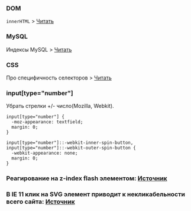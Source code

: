 ### DOM
`innerHTML` > [Читать](http://innerhtml.ru/)

### MySQL
Индексы MySQL > [Читать](http://ruhighload.com/post/%D0%A0%D0%B0%D0%B1%D0%BE%D1%82%D0%B0+%D1%81+%D0%B8%D0%BD%D0%B4%D0%B5%D0%BA%D1%81%D0%B0%D0%BC%D0%B8+%D0%B2+MySQL)

### CSS
Про специфичность селекторов > [Читать](http://sixrevisions.com/css/css-specificity/)

### input[type="number"]

Убрать стрелки +/- число(Mozilla, Webkit).

    input[type="number"] {
      -moz-appearance: textfield;
      margin: 0;
    }
    
    input[type="number"]::-webkit-inner-spin-button,
    input[type="number"]::-webkit-outer-spin-button {
      -webkit-appearance: none;
      margin: 0;
    }

### Реагирование на z-index flash элементом: [Источник](http://blog.slightlymore.co.uk/flash-and-the-z-index-problem-solved/)


### В IE 11 клик на SVG элемент приводит к некликабельности всего сайта: [Источник](https://connect.microsoft.com/IE/feedback/details/796745/mouse-events-are-not-delivered-at-all-anymore-when-inside-an-svg-a-use-is-removed-from-the-dom)
